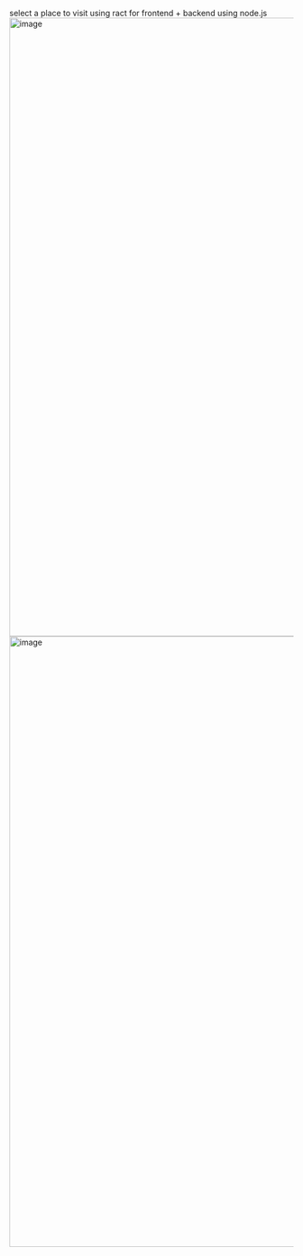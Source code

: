 select a place to visit using ract for frontend  + backend using node.js
<img width="1096" alt="image" src="https://github.com/Nsralla/select-Your-journey-using-react/assets/122102030/a42c954b-25ed-4fd3-a4b8-1cac886172cd">
<img width="1082" alt="image" src="https://github.com/Nsralla/select-Your-journey-using-react/assets/122102030/a9c94fe4-0d40-40c8-b554-7ad66238691b">

